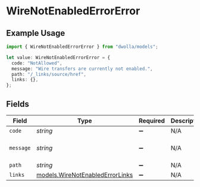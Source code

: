 # WireNotEnabledErrorError

## Example Usage

```typescript
import { WireNotEnabledErrorError } from "dwolla/models";

let value: WireNotEnabledErrorError = {
  code: "NotAllowed",
  message: "Wire transfers are currently not enabled.",
  path: "/_links/source/href",
  links: {},
};
```

## Fields

| Field                                                                    | Type                                                                     | Required                                                                 | Description                                                              | Example                                                                  |
| ------------------------------------------------------------------------ | ------------------------------------------------------------------------ | ------------------------------------------------------------------------ | ------------------------------------------------------------------------ | ------------------------------------------------------------------------ |
| `code`                                                                   | *string*                                                                 | :heavy_minus_sign:                                                       | N/A                                                                      | NotAllowed                                                               |
| `message`                                                                | *string*                                                                 | :heavy_minus_sign:                                                       | N/A                                                                      | Wire transfers are currently not enabled.                                |
| `path`                                                                   | *string*                                                                 | :heavy_minus_sign:                                                       | N/A                                                                      | /_links/source/href                                                      |
| `links`                                                                  | [models.WireNotEnabledErrorLinks](../models/wirenotenablederrorlinks.md) | :heavy_minus_sign:                                                       | N/A                                                                      | {}                                                                       |